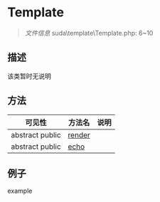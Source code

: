 #  Template 

> *文件信息* suda\template\Template.php: 6~10





## 描述



该类暂时无说明
## 方法

 
| 可见性 | 方法名 | 说明 |
|--------|-------|------|
 |abstract  public  |[render](Template/render.md) |  |
 |abstract  public  |[echo](Template/echo.md) |  |
## 例子

example